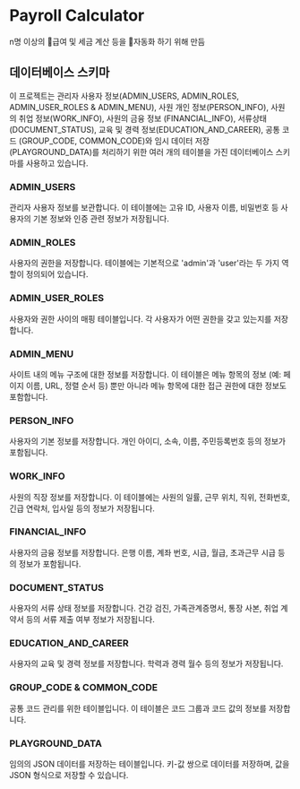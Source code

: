 # Payroll Calculator

n명 이상의 💸급여 및 세금 계산 등을 🦾자동화 하기 위해 만듬

## 데이터베이스 스키마

이 프로젝트는 관리자 사용자 정보(ADMIN_USERS, ADMIN_ROLES, ADMIN_USER_ROLES & ADMIN_MENU), 사원 개인 정보(PERSON_INFO), 사원의 취업 정보(WORK_INFO), 사원의 금융 정보 (FINANCIAL_INFO), 서류상태(DOCUMENT_STATUS), 교육 및 경력 정보(EDUCATION_AND_CAREER), 공통 코드 (GROUP_CODE, COMMON_CODE)와 임시 데이터 저장(PLAYGROUND_DATA)를 처리하기 위한 여러 개의 테이블을 가진 데이터베이스 스키마를 사용하고 있습니다.

### ADMIN_USERS
관리자 사용자 정보를 보관합니다. 이 테이블에는 고유 ID, 사용자 이름, 비밀번호 등 사용자의 기본 정보와 인증 관련 정보가 저장됩니다.

### ADMIN_ROLES
사용자의 권한을 저장합니다. 테이블에는 기본적으로 'admin'과 'user'라는 두 가지 역할이 정의되어 있습니다.

### ADMIN_USER_ROLES
사용자와 권한 사이의 매핑 테이블입니다. 각 사용자가 어떤 권한을 갖고 있는지를 저장합니다.

### ADMIN_MENU
사이트 내의 메뉴 구조에 대한 정보를 저장합니다. 이 테이블은 메뉴 항목의 정보 (예: 페이지 이름, URL, 정렬 순서 등) 뿐만 아니라 메뉴 항목에 대한 접근 권한에 대한 정보도 포함합니다.

### PERSON_INFO
사용자의 기본 정보를 저장합니다. 개인 아이디, 소속, 이름, 주민등록번호 등의 정보가 포함됩니다.

### WORK_INFO
사원의 직장 정보를 저장합니다. 이 테이블에는 사원의 일률, 근무 위치, 직위, 전화번호, 긴급 연락처, 입사일 등의 정보가 저장됩니다.

### FINANCIAL_INFO
사용자의 금융 정보를 저장합니다. 은행 이름, 계좌 번호, 시급, 월급, 초과근무 시급 등의 정보가 포함됩니다.

### DOCUMENT_STATUS
사용자의 서류 상태 정보를 저장합니다. 건강 검진, 가족관계증명서, 통장 사본, 취업 계약서 등의 서류 제출 여부 정보가 저장됩니다.

### EDUCATION_AND_CAREER
사용자의 교육 및 경력 정보를 저장합니다. 학력과 경력 월수 등의 정보가 저장됩니다.

### GROUP_CODE & COMMON_CODE
공통 코드 관리를 위한 테이블입니다. 이 테이블은 코드 그룹과 코드 값의 정보를 저장합니다.

### PLAYGROUND_DATA
임의의 JSON 데이터를 저장하는 테이블입니다. 키-값 쌍으로 데이터를 저장하며, 값을 JSON 형식으로 저장할 수 있습니다.